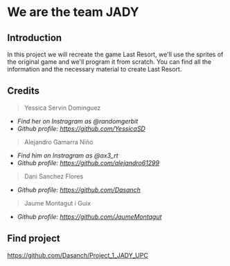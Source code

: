# We are the team JADY
## Introduction
In this project we will recreate the game Last Resort, we'll use the sprites of the original game and we'll program it from scratch.
You can find all the information and the necessary material to create Last Resort.

## Credits
> Yessica Servin Dominguez          
* _Find her on Instragram as @randomgerbit_
* _Github profile: https://github.com/YessicaSD_

> Alejandro Gamarra Niño
* _Find him on Instragram as @ax3_rt_
* _Github profile: https://github.com/alejandro61299_

> Dani Sanchez Flores
* _Github profile: https://github.com/Dasanch_

> Jaume Montagut i Guix
* _Github profile: https://github.com/JaumeMontagut_

## Find project
https://github.com/Dasanch/Project_1_JADY_UPC
